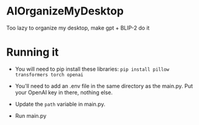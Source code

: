 # AIOrganizeMyDesktop
Too lazy to organize my desktop, make gpt + BLIP-2 do it

# Running it
- You will need to pip install these libraries:
`pip install pillow transformers torch openai`
  
- You'll need to add an .env file in the same directory as the main.py. Put your OpenAI key in there, nothing else.
- Update the `path` variable in main.py.
- Run main.py

